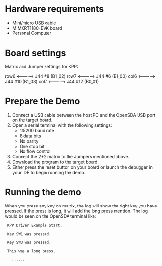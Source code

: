 Hardware requirements
=====================
- Mini/micro USB cable
- MIMXRT1180-EVK board
- Personal Computer

Board settings
============
Matrix and Jumper settings for KPP:

row6  <----->   J44 #8 (B1_02)
row7  <----->   J44 #6 (B1_00)
col6  <----->   J44 #10 (B1_03)
col7  <----->   J44 #12 (B0_01)

Prepare the Demo
===============
1.  Connect a USB cable between the host PC and the OpenSDA USB port on the target board.
2.  Open a serial terminal with the following settings:
    - 115200 baud rate
    - 8 data bits
    - No parity
    - One stop bit
    - No flow control
3.  Connect the 2*2 matrix to the Jumpers mentioned above. 
4.  Download the program to the target board.
5.  Either press the reset button on your board or launch the debugger in your IDE to begin running the demo.

Running the demo
===============

When you press any key on matrix,  the log will show the right key you have pressed.
If the press is long, it will add the long press mention.
The log would be seen on the OpenSDA terminal like:

~~~~~~~~~~~~~~~~~~~~~~~~~~~~~~~~~~~~~~~~~
 KPP Driver Example Start.
  
 Key SW1 was pressed.

 Key SW3 was pressed.

 This was a long press.

   ......

~~~~~~~~~~~~~~~~~~~~~~~~~~~~~~~~~~~~~~~~~
